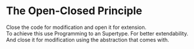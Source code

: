 # The Open-Closed Principle 
Close the code for modification and open it for extension.<br>
To achieve this use Programming to an Supertype. For better extendability.<br>
And close it for modification using the abstraction that comes with. 